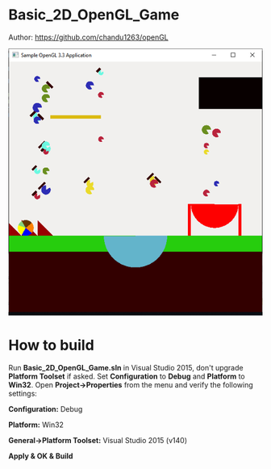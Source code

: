 # Basic_2D_OpenGL_Game

Author: https://github.com/chandu1263/openGL

![](https://github.com/game-works/Basic_2D_OpenGL_Game/blob/master/screenshot.PNG)

# How to build
Run **Basic_2D_OpenGL_Game.sln** in Visual Studio 2015, don't upgrade **Platform Toolset** if asked. Set **Configuration** to **Debug** and **Platform** to **Win32**. Open **Project->Properties** from the menu and verify the following settings:

**Configuration:** Debug

**Platform:** Win32

**General->Platform Toolset:** Visual Studio 2015 (v140)

**Apply & OK & Build**
